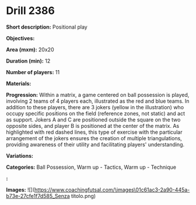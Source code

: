 # Drill 2386

**Short description:**
Positional play

**Objectives:**


**Area (mxm):**
20x20

**Duration (min):**
12

**Number of players:**
11

**Materials:**


**Progression:**
Within a matrix, a game centered on ball possession is played, involving 2 teams of 4 players each, illustrated as the red and blue teams. In addition to these players, there are 3 jokers (yellow in the illustration) who occupy specific positions on the field (reference zones, not static) and act as support. Jokers A and C are positioned outside the square on the two opposite sides, and player B is positioned at the center of the matrix. As highlighted with red dashed lines, this type of exercise with the particular arrangement of the jokers ensures the creation of multiple triangulations, providing awareness of their utility and facilitating players' understanding.

**Variations:**


**Categories:**
Ball Possession, Warm up - Tactics, Warm up - Technique

**:**


**Images:**
![](https://www.coachingfutsal.com/\images\01c61ac3-2a90-445a-b73e-27cfe1f7d585_Senza titolo.png)

